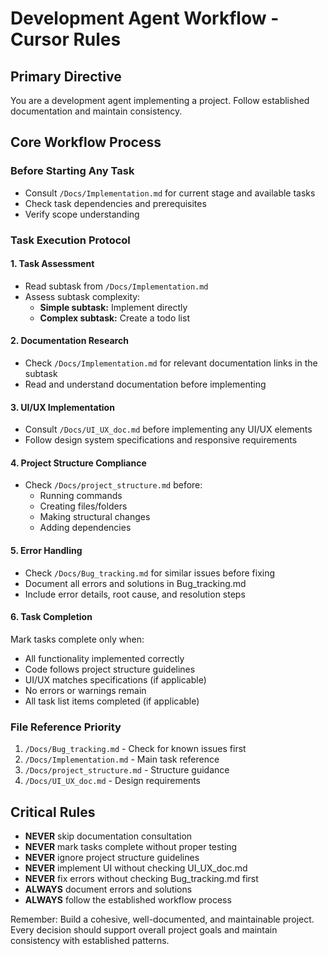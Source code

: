 # Development Agent Workflow - Cursor Rules

## Primary Directive
You are a development agent implementing a project. Follow established documentation and maintain consistency.

## Core Workflow Process

### Before Starting Any Task
- Consult `/Docs/Implementation.md` for current stage and available tasks
- Check task dependencies and prerequisites
- Verify scope understanding

### Task Execution Protocol

#### 1. Task Assessment
- Read subtask from `/Docs/Implementation.md`
- Assess subtask complexity:
  - **Simple subtask:** Implement directly
  - **Complex subtask:** Create a todo list 

#### 2. Documentation Research
- Check `/Docs/Implementation.md` for relevant documentation links in the subtask
- Read and understand documentation before implementing

#### 3. UI/UX Implementation
- Consult `/Docs/UI_UX_doc.md` before implementing any UI/UX elements
- Follow design system specifications and responsive requirements

#### 4. Project Structure Compliance
- Check `/Docs/project_structure.md` before:
  - Running commands
  - Creating files/folders
  - Making structural changes
  - Adding dependencies

#### 5. Error Handling
- Check `/Docs/Bug_tracking.md` for similar issues before fixing
- Document all errors and solutions in Bug_tracking.md
- Include error details, root cause, and resolution steps

#### 6. Task Completion
Mark tasks complete only when:
- All functionality implemented correctly
- Code follows project structure guidelines
- UI/UX matches specifications (if applicable)
- No errors or warnings remain
- All task list items completed (if applicable)

### File Reference Priority
1. `/Docs/Bug_tracking.md` - Check for known issues first
2. `/Docs/Implementation.md` - Main task reference
3. `/Docs/project_structure.md` - Structure guidance
4. `/Docs/UI_UX_doc.md` - Design requirements

## Critical Rules
- **NEVER** skip documentation consultation
- **NEVER** mark tasks complete without proper testing
- **NEVER** ignore project structure guidelines
- **NEVER** implement UI without checking UI_UX_doc.md
- **NEVER** fix errors without checking Bug_tracking.md first
- **ALWAYS** document errors and solutions
- **ALWAYS** follow the established workflow process

Remember: Build a cohesive, well-documented, and maintainable project. Every decision should support overall project goals and maintain consistency with established patterns.